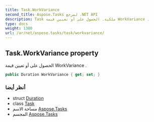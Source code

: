 ```yaml
---
title: Task.WorkVariance
second_title: Aspose.Tasks لمرجع .NET API
description: Task ملكية. الحصول على أو تعيين قيمة WorkVariance .
type: docs
weight: 1300
url: /ar/net/aspose.tasks/task/workvariance/
---
```

## Task.WorkVariance property

الحصول على أو تعيين قيمة WorkVariance .

```csharp
public Duration WorkVariance { get; set; }
```

### أنظر أيضا

* struct [Duration](../../duration/)
* class [Task](../)
* مساحة الاسم [Aspose.Tasks](../../task/)
* المجسم [Aspose.Tasks](../../../)


